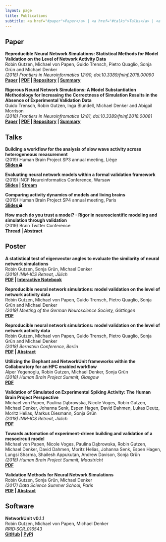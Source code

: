 ```yaml
---
layout: page
title: Publications
subtitle: <a href="#paper">Paper</a> | <a href="#talks">Talks</a> | <a href="#poster">Poster</a> | <a href="#software">Software</a>
---
```


<a name="paper"></a>

## Paper

**Reproducible Neural Network Simulations: Statistical Methods for Model Validation on the Level of Network Activity Data**<br>
Robin Gutzen, Michael von Papen, Guido Trensch, Pietro Quaglio, Sonja Grün and Michael Denker<br>
*(2018) Frontiers in Neuroinformatics 12:90, doi:10.3389/fninf.2018.00090*<br>
**[Paper](https://doi.org/10.3389/fninf.2018.00090) | [PDF](paper/fninf-12-000090.pdf) | [Repository](https://web.gin.g-node.org/INM-6/network_validation) | [Summary](https://www.growkudos.com/publications/10.3389%25252Ffninf.2018.00090/reader)**


**Rigorous Neural Network Simulations: A Model Substantiation Methodology for Increasing the Correctness of Simulation Results in the Absence of Experimental Validation Data**<br>
Guido Trensch, Robin Gutzen, Inga Blundell, Michael Denker and Abigail Morrison<br>
*(2018) Frontiers in Neuroinfromatics 12:81, doi:10.3389/fninf.2018.00081*<br>
**[Paper](https://doi.org/10.3389/fninf.2018.00081) | [PDF](paper/fninf-12-00081.pdf) | [Repository](https://web.gin.g-node.org/INM-6/network_validation) | [Summary](https://www.growkudos.com/publications/10.3389%25252Ffninf.2018.00081/reader)**

<a name="talks"></a>

## Talks
**Building a workflow for the analysis of slow wave activity across heterogeneous measurement**<br>
(2019) Human Brain Project SP3 annual meeting, Liège<br>
**[Slides <img src="/assets/lock-solid.svg" style="height:0.8em;">](slides/19_SP3Liege/index.html)**

**Evaluating neural network models within a formal validation framework**<br>
(2019) INCF Neuroinformatics Conference, Warsaw<br>
**[Slides](slides/19_INCF/index.html) | [Stream](https://www.youtube.com/watch?v=PQCWAng9j3U)**

**Comparing activity dynamics of models and living brains**<br>
(2019) Human Brain Project SP4 annual meeting, Paris<br>
**[Slides <img src="/assets/lock-solid.svg" style="height:0.8em;">](slides/19_SP4Paris/slides.pdf)**

**How much do you trust a model? - Rigor in neuroscientific modeling and simulation through validation**<br>
(2019) Brain Twitter Conference<br>
**[Thread](https://twitter.com/RealBrainTC/status/1106246154138853376) | [Abstract](https://brain.tc/program/)**

<a name="poster"></a>

## Poster

**A statistical test of eigenvector angles to evaluate the similarity of neural network simulations**<br>
Robin Gutzen, Sonja Grün, Michael Denker<br>
*(2019) INM-ICS Retreat, Jülich*<br>
**[PDF](poster/2019_Gutzen_INM-ICS.pdf) | [Interactive Notebook](https://mybinder.org/v2/gh/INM-6/NetworkUnit/master?filepath=examples%2Feigenangle_score.ipynb)**

**Reproducible neural network simulations: model validation on the level of network activity data**<br>
Robin Gutzen, Michael von Papen, Guido Trensch, Pietro Quaglio, Sonja Grün and Michael Denker<br>
*(2019) Meeting of the German Neuroscience Society, Göttingen*<br>
**[PDF](poster/2019_Gutzen_NWG.pdf)**

**Reproducible neural network simulations: model
validation on the level of network activity data**<br>
Robin Gutzen, Michael von Papen, Guido Trensch, Pietro Quaglio, Sonja Grün and Michael Denker<br>
*(2018) Bernstein Conference, Berlin*<br>
**[PDF](poster/2018_Gutzen_Bernstein.pdf) | [Abstract](https://abstracts.g-node.org/conference/BC18/abstracts#/uuid/8ecf86ca-aa29-4d0a-9262-6576cc27953e)**

**Utilizing the Elephant and NetworkUnit frameworks within the Collaboratory for an HPC enabled workflow**<br>
Alper Yegenoglu, Robin Gutzen, Michael Denker, Sonja Grün<br>
*(2018) Human Brain Project Summit, Glasgow*<br>
**[PDF](poster/2018_Yegenoglu_HBP_summit.pdf)**

**Validation of Simulated on Experimental Spiking Activity: The Human Brain Project Perspective**<br>
Michael von Papen, Paulina Dąbrowska, Nicole Voges, Robin Gutzen, Michael Denker, Johanna Senk, Espen Hagen, David Dahmen, Lukas Deutz, Moritz Helias, Markus Diesmann, Sonja Grün<br>
*(2018) INM-ICS Retreat, Jülich*<br>
**[PDF](poster/2018_vonPapen_ICS-INM.pdf)**

**Towards automation of experiment-driven building and validation of a mesocircuit model**<br>
Michael von Papen, Nicole Voges, Paulina Dąbrowska, Robin Gutzen, Michael Denker, David Dahmen, Moritz Helias, Johanna Senk, Espen Hagen, Lungsi Sharma, Shailesh Appukutan, Andrew Davison, Sonja Grün<br>
*(2018) Human Brain Project Summit, Maastricht*<br>
**[PDF](poster/2017_vonPapen_HBP_Summit.pdf)**

**Validation Methods for Neural Network Simulations**<br>
Robin Gutzen, Sonja Grün, Michael Denker<br>
*(2017) Data Science Summer School, Paris*<br>
**[PDF](poster/2017_Gutzen_INM-ICS.pdf) | [Abstract](http://2017.ds3-datascience-polytechnique.fr/posters/)**


<a name="software"></a>

## Software

**NetworkUnit v0.1.1**<br>
Robin Gutzen, Michael von Papen, Michael Denker<br>
*RRID:SCR_016543*<br>
**[GitHub](https://github.com/INM-6/NetworkUnit) | [PyPi](https://pypi.org/project/networkunit/)**


<!-- **Slow-wave analysis pipeline**<br>
Robin Gutzen, Giulia De Bonis, Michael Denker, Pier Stanislao Paoluccis<br>
*RRID:XXXXXXX*<br>
**[GitHub](https://github.com/INM-6/wavescalephant) | [PyPi](https://pypi.org/project/networkunit/)** -->
